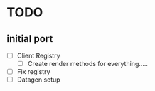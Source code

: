 # TODO

## initial port

- [ ] Client Registry
  - [ ] Create render methods for everything.....
- [ ] Fix registry
- [ ] Datagen setup